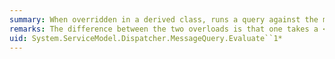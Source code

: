 ```yaml
---
summary: When overridden in a derived class, runs a query against the message and returns a value that satisfies the query.
remarks: The difference between the two overloads is that one takes a <xref:System.ServiceModel.Channels.Message> parameter and is not permitted to examine the body; the other takes a <xref:System.ServiceModel.Channels.MessageBuffer> parameter and can examine any part of the message. Message headers are automatically buffered and can be queried without being consumed. However, if the body is to be queried, then the entire message must be buffered because an unbuffered message body can be consumed by the query.
uid: System.ServiceModel.Dispatcher.MessageQuery.Evaluate``1*
---
```

